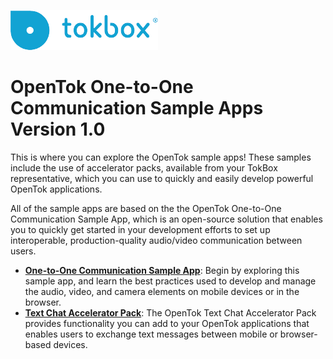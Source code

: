 ![logo](./tokbox-logo.png)

# OpenTok One-to-One Communication Sample Apps<br/>Version 1.0

This is where you can explore the OpenTok sample apps! These samples include the use of accelerator packs, available from your TokBox representative, which you can use to quickly and easily develop powerful OpenTok applications. 

All of the sample apps are based on the the OpenTok One-to-One Communication Sample App, which is an open-source solution that enables you to quickly get started in your development efforts to set up interoperable, production-quality audio/video communication between users. 

  - **[One-to-One Communication Sample App](./one-to-one-sample-app)**: Begin by exploring this sample app, and learn the best practices used to develop and manage the audio, video, and camera elements on mobile devices or in the browser. 
  - **[Text Chat Accelerator Pack](./one-to-one-text-chat)**: The OpenTok Text Chat Accelerator Pack provides functionality you can add to your OpenTok applications that enables users to exchange text messages between mobile or browser-based devices. 




